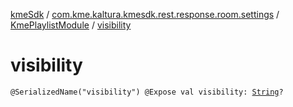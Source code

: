 [kmeSdk](../../index.md) / [com.kme.kaltura.kmesdk.rest.response.room.settings](../index.md) / [KmePlaylistModule](index.md) / [visibility](./visibility.md)

# visibility

`@SerializedName("visibility") @Expose val visibility: `[`String`](https://kotlinlang.org/api/latest/jvm/stdlib/kotlin/-string/index.html)`?`
